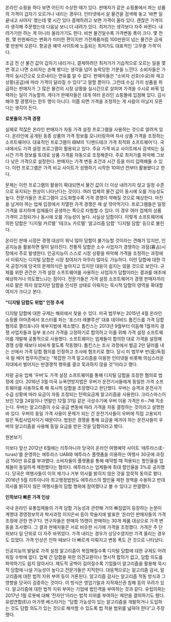 온라인 쇼핑을 하다 보면 어딘지 수상한 때가 있다. 판매자가 같은 쇼핑몰에서 파는 상품의 가격이 갑자기 오르거나 내리는 경우다. 인터넷에서 살 물건을 검색해 놓고 ‘바쁜 일 끝내고 사야지’ 했는데 몇 시간 있다 결제하려고 보면 가격이 올라 있다. 괜찮은 가격이라 생각해 주문했는데 다음날 보니 더 내려가 있다. 최저가는 생각보다 자주 바뀐다. 내려가기만 하는 게 아니라 올라가기도 한다. 비싼 물건일수록 가격변동 폭이 크다. 몇 천원, 몇 만원짜리는 변화가 미미한 편이지만 가전제품처럼 100만원이 넘는 물건은 금세 몇 만원씩 오른다. 항공권 예약 사이트에 노출되는 최저가도 대표적인 ‘고무줄 가격’이다.

  

조금 전 산 물건 값이 갑자기 내리거나, 결제하려던 최저가가 기습적으로 오르는 일을 몇 번 겪고 나면 소비자는 손해 봤다는 생각을 넘어 농락당한 기분을 느낀다. 소비자들은 가격이 실시간으로 오르내리는 연유를 알 수 없다. 판매자들은 “소비자 선호(수요)와 재고 상황(공급)에 따라 가격이 달라질 수 있다”고 말할 뿐이다. 그런데 수십 가지 상품을 취급하는 판매자가 그 많은 물건의 시장 상황을 실시간으로 살피며 가격을 수시로 바꿔 입력하는 일이 가능할까. 게다가 판매자들은 대개 여러 온라인 쇼핑몰에 입점해 있다. 감시해야 할 경쟁자는 한두 명이 아니다. 이쯤 되면 가격을 조정하는 게 사람이 아닐지 모른다는 생각이 든다. 

  

**로봇들의 가격 경쟁**
  

실제로 적잖은 온라인 판매자가 자동 가격 설정 프로그램을 사용하는 것으로 알려져 있다. 온라인에 공개된 동종 상품의 가격 정보를 모니터링하며 자사 상품 가격을 조정하는 소프트웨어다. 대표적인 프로그램이 IBM의 ‘디멘드테크 가격 최적화 소프트웨어’다. 국내에서도 가격 설정 프로그램이 활용되고 있다. 주요 가격 비교 사이트에서 검색되는 실시간 가격 정보를 토대로 상품 가격을 자동으로 조정해준다. 주로 최저가를 파악해 그보다 낮은 가격으로 설정한다. 판매자는 가격 변동 조건과 시간 등을 미리 입력해둘 수 있다. 이런 프로그램은 가격 비교 사이트가 성행하기 시작한 10여년 전부터 활용됐다고 한다. 

  

문제는 이런 프로그램의 활용이 확대되면서 물건 값이 더 이상 내려가지 않고 일정 수준으로 유지되는 현상이 나타난다는 것이다. 여러 업체의 물건 값이 동시에 오를 가능성도 높다. 전문가들은 프로그램이 고도화할수록 가격 경쟁이 약해질 것으로 예상한다. 마진을 남겨야 하는 업체 입장에서 치열한 가격 경쟁은 제 살 깎아먹기다. 프로그램들은 일정 가격을 유지하며 업체들이 공생하는 쪽으로 타협할 수 있다. 이 경우 여러 업체의 상품 가격이 고정되거나 동시에 오를 가능성이 높다. 사실상 담합이다. 이렇게 소프트웨어에 의한 담합은 ‘디지털 카르텔’ ‘테크노 카르텔’ ‘알고리즘 담합’ ‘디지털 담합’ 등으로 불린다.

  

온라인 판매 시장은 경쟁 대상이 워낙 많아 담합이 불가능할 것이라는 견해가 있지만, 인공지능을 활용하면 말이 달라진다. 전통적 담합은 소수 사업자가 경쟁하는 과점(寡占)시장에서 주로 발생한다. 인공지능이 스스로 시장 상황을 파악해 가격을 조정하는 과정에서 이뤄지는 디지털 담합은 시장 참여자가 아무리 많아도 가능하다. 이런 담합에 대한 각국 공정거래 당국의 문제의식은 높아지고 있지만 대응이 쉽지는 않을 것으로 보인다. 규제를 위한 관건은 가격 설정 소프트웨어를 사용하는 사업자가 담합이라는 결과를 애초에 예상하거나 의도했느냐는 점이다. 전문가들은 가격 설정 소프트웨어가 경쟁 판매자끼리 서로 말은 하지 않았지만 담합을 인식한 상태로 이뤄지는 묵시적 담합의 영역을 확대할 여지가 크다고 본다.

  
  

**“디지털 담합도 위법” 인정 추세**


디지털 담합에 대한 규제는 해외에서 찾을 수 있다. 미국 법무부는 2015년 4월 온라인 쇼핑몰 아마존에서 포스터를 파는 ‘포스터 레볼루션’ 대표 데이비드 톱킨스를 가격 담합 혐의로 캘리포니아 북부지법에 제소했다. 톱킨스는 2013년 9월부터 이듬해 1월까지 경쟁 사업자들과 일부 포스터 가격을 고정하기로 합의하고 이를 위해 가격 설정 소프트웨어를 개발해 공통적으로 사용했다. 소프트웨어는 업체들이 합의한 대로 가격을 설정해 경쟁 상황 때보다 비싸게 팔도록 작동했다. 톱킨스는 조사 과정에서 벌금 2만 달러를 내는 선에서 가격 담합 혐의를 인정하고 조사에 협조키로 했다. 당시 미 법무부 반(反)독점국 빌 배어 법무차관보는 “복잡한 가격 알고리즘을 이용한 인터넷을 비롯해 의심스러운 지대에서 벌어지는 반경쟁적 행위를 결코 묵과하지 않을 것”이라고 했다.

  

차량 공유 업체 ‘우버’도 가격 설정 소프트웨어를 통해 디지털 담합을 조장한 혐의로 법정에 섰다. 2016년 3월 미국 뉴욕연방지법은 우버가 운전기사들에게 동일한 가격 소프트웨어를 사용하도록 해 묵시적 담합을 조장했다고 판단했다. 우버는 승객과 운전사가 수급 상황에 따라 요금이 자동 조정되는 탄력요금제 알고리즘을 사용한다. 크리스마스이브인 12월 24일이나 연말인 12월 31일 같은 극성수기에 우버 이용 가격은 6∼7배 치솟는다. 우버는 알고리즘이 수요·공급 변동에 따라 가격을 자동 결정하는 것이라고 설명한 바 있다. 우버의 동일 가격 사용이 문제가 되는 건 운전기사들이 우버에 직접 고용되지 않은 독립사업자이기 때문이다. 법원은 경쟁을 통해 요금을 매겨야 하는 운전사들이 우버의 알고리즘을 사용해 동일 요금을 받은 것을 담합이라고 봤다.

  

  

  

원본보기

  

  

  

이보다 앞선 2012년 6월에는 리투아니아 당국이 온라인 여행예약 사이트 ‘에투라스(E-turas)’를 운영하는 에투라스 UAB와 에투라스 플랫폼을 이용하는 여행사 30곳에 과징금 150만 유로를 부과했다. 소비자들이 플랫폼을 통해 예약할 때 적용되는 할인율을 업체들이 동일하게 제한했다는 혐의다. 에투라스는 업체들에 최대 할인율을 3%로 공지했다. 당국은 여행사들이 이의 제기나 거부 의사를 밝히지 않은 것을 암묵적 동의로 봤다. 2016년 5월 리투아니아 최고행정법원도 에투라스의 할인율 제한 정책을 수용하고 반대 의사를 밝히지 않은 여행사들이 담합 행위에 참여했다고 볼 수 있다고 판결했다.

  

**인하보다 빠른 가격 인상**

  

국내 온라인 유통업체들의 가격 담합 가능성과 관련해 거의 빠짐없이 등장하는 논문이 계명대 경영정보학과 박사과정 이지은씨 등이 학술지에 발표한 ‘온라인 판매자들의 가격 조정에 관한 연구’다. 연구자들은 판매자 15명이 판매하는 30개 제품 대상으로 가격 변동을 조사했다. 그 결과 판매자들은 서로 비슷한 시기에 가격을 조정했다. 가격은 주 단위보다 일 단위로 더 자주 바뀌었다. 가격 내리는 경우가 상당수였지만 가격 올리는 경우도 있었다. 가격 인상은 인하 때보다 더 빠르게 이뤄지고 변동 폭도 큰 것으로 나타났다.

  

  

  

  

  

인공지능의 발달로 가격 설정 알고리즘이 복잡해질수록 디지털 담합에 대한 규제도 어려워질 수밖에 없다. 업체 간 담합을 위한 의견교환이나 명시적 합의가 없고, 담합 의도를 파악하기도 쉽지 않아서다. 제도적 공백이 길어질수록 기업들이 알고리즘을 활용해 묵시적 담합에 나설 가능성이 높다고 전문가들은 지적한다. 대응책으로는 알고리즘 감사, 알고리즘에 대한 법적 지위 부여 등이 거론된다. 알고리즘 감사는 알고리즘 작동 방식과 그 영향을 당국이 검증하는 것이다. 이 방식은 영업기밀과 지적재산권 침해 등의 우려가 있다. 알고리즘에 대한 법적 지위 부여는 기업에 법인격을 부여하는 것과 같다. 유럽의회는 2017년 1월 로봇에 대해 ‘전자인’이라는 법적 지위를 부여하는 제안을 결의하기도 했다. 유럽연합(EU) 마가렛 베스타거는 “담합 가능성이 있는 알고리즘을 개발하거나 도입하는 것도 담합 의도가 있는 것으로 해석할 수 있도록 법 적용 범위를 넓혀야 한다”고 주장했다.
